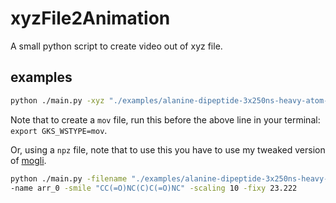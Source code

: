 # xyzFile2Animation

A small python script to create video out of xyz file.

## examples

```bash
python ./main.py -xyz "./examples/alanine-dipeptide-3x250ns-heavy-atom-positions.xyz" -batch 200
```

Note that to create a `mov` file, run this before the above line in your terminal: `export GKS_WSTYPE=mov`.

Or, using a `npz` file, note that to use this you have to use my tweaked version of  [mogli](https://github.com/li012589/mogli).

```bash
python ./main.py -filename "./examples/alanine-dipeptide-3x250ns-heavy-atom-positions.npz" -batch 200
-name arr_0 -smile "CC(=O)NC(C)C(=O)NC" -scaling 10 -fixy 23.222
```

